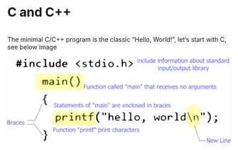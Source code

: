 # C and C++
<br>The minimal C/C++ program is the classic “Hello, World!”, let’s start with C, see below image<br>
<br>
<img src="/images/hello-world.c.png" alt="Hello World C"><br>
